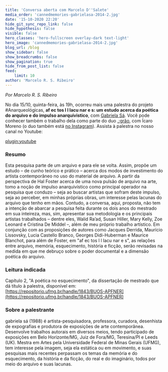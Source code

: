 ```yaml
---
title: 'Conversa aberta com Marcelo D''Salete'
media_order: 'cannedmemories-gabrielasa-2014-2.jpg'
date: '15-10-2020 22:20'
hide_git_sync_repo_link: false
hide_hypothesis: false
visible: false
hero_classes: 'hero-fullscreen overlay-dark text-light'
hero_image: 'cannedmemories-gabrielasa-2014-2.jpg'
blog_url: /blog
show_sidebar: false
show_breadcrumbs: false
show_pagination: true
hide_from_post_list: false
feed:
    limit: 10
author: 'Marcelo R. S. Ribeiro'
---
```


*Por Marcelo R. S. Ribeiro*

No dia 15/10, quinta-feira, às 19h, ocorreu mais uma palestra do projeto #Anarqueológicas, **af ec tos l l lacu nar e s: um estudo acerca da poética do arquivo e do impulso anarquívistico**, com [Gabriela Sá](https://www.instagram.com/dsagabriela/). Você pode conhecer também o trabalho dela como parte do duo [.:grão](https://cargocollective.com/grao-us), com Ícaro Moreno (o duo também está [no Instagram](https://www.instagram.com/grao.us/)). Assista à palestra no nosso canal no Youtube:

[plugin:youtube](https://www.youtube.com/watch?v=ZUTDyiIZmOk)

### Resumo

Esta pesquisa parte de um arquivo e para ele se volta. Assim, propõe um estudo – de cunho teórico e prático – acerca dos modos de investimento do artista contemporâneo no uso do material de arquivo. A partir da perspectiva de Hal Foster acerca de uma nova pulsão de arquivo na arte, tomo a noção de impulso anarquivístico como principal operador na pesquisa que conduzo – seja ao buscar artistas que sofram deste impulso, seja ao perceber, em minhas próprias obras, um interesse pelas lacunas do arquivo que tenho em mãos. Contudo, a conversa, aqui, proposta, não tem a intenção de abarcar a pesquisa feita durante os dois anos do mestrado em sua inteireza, mas, sim, apresentar sua metodologia e os principais artistas trabalhados – dentre eles, Walid Ra’ad, Susan Hiller, Mary Kelly, Zoe Leonard e Cristina De Middel –, além de meu próprio trabalho artístico. Em conjunção com as proposições de autores como Jacques Derrida, Maurício Lissovsky, Lucia Castello Branco, Georges Didi-Huberman e Maurice Blanchot, para além de Foster, em "af ec tos l l lacu nar e s", as relações entre arquivo, memória, esquecimento, história e ficção, serão revisadas na medida em que me debruço sobre o poder documental e a dimensão poética do arquivo.

### Leitura indicada

Capítulo 2, "A poética no esquecimento", da dissertação de mestrado que dá título à palestra, disponível em: [https://repositorio.ufmg.br/handle/1843/BUOS-APFNER](https://repositorio.ufmg.br/handle/1843/BUOS-APFNER)

### Sobre a palestrante

gabriela sá (1988) é artista-pesquisadora, professora, curadora, desenhista de expografias e produtora de exposições de arte contemporânea. Desenvolve trabalhos autorais em diversos meios, tendo participado de exposições em Belo Horizonte/MG, Juiz de Fora/MG, Teresina/PI e Leeds (UK). Mestra em Artes pela Universidade Federal de Minas Gerais (UFMG), tem interesse pela imagem, seja ela estática ou em movimento, e suas pesquisas mais recentes perpassam os temas da memória e do esquecimento, da história e da ficção, do real e do imaginário, todos por meio do arquivo e suas lacunas.
